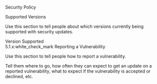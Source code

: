 Security Policy

Supported Versions

Use this section to tell people about which versions
currently being supported with security updates.

 Version Supported          
5.1.x:white_check_mark 
Reporting a Vulnerability

Use this section to tell people how to report a vulnerability.

Tell them where to go, how often they can expect to get an update on a
reported vulnerability, what to expect if the vulnerability is accepted or
declined, etc.
